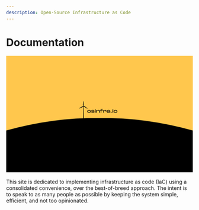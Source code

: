 ```yaml
---
description: Open-Source Infrastructure as Code
---
```


# Documentation

![](.gitbook/assets/windmill.png)

This site is dedicated to implementing infrastructure as code (IaC) using a consolidated convenience, over the best-of-breed approach.  The intent is to speak to as many people as possible by keeping the system simple, efficient, and not too opinionated.&#x20;
